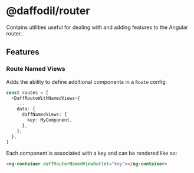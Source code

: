 # @daffodil/router

Contains utilities useful for dealing with and adding features to the Angular router.

## Features

### Route Named Views
Adds the ability to define additional components in a `Route` config:
```ts
const routes = [
  <DaffRouteWithNamedViews>{
    ...
    data: {
      daffNamedViews: {
        key: MyComponent,
      },
    },
  },
]
```

Each component is associated with a key and can be rendered like so:
```html
<ng-container daffRouterNamedViewOutlet="key"></ng-container>
```
